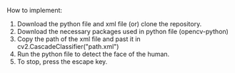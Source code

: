 How to implement:
1. Download the python file and xml file (or) clone the repository.
2. Download the necessary packages used in python file (opencv-python)
3. Copy the path of the xml file and past it in cv2.CascadeClassifier("path.xml")
4. Run the python file to detect the face of the human.
5. To stop, press the escape key.
